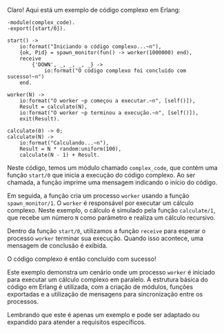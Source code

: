 Claro! Aqui está um exemplo de código complexo em Erlang:

```
-module(complex_code).
-export([start/0]).

start() ->
    io:format("Iniciando o código complexo...~n"),
    {ok, Pid} = spawn_monitor(fun() -> worker(1000000) end),
    receive
        {'DOWN', _, _, _, _} ->
            io:format("O código complexo foi concluído com sucesso!~n")
    end.

worker(N) ->
    io:format("O worker ~p começou a executar.~n", [self()]),
    Result = calculate(N),
    io:format("O worker ~p terminou a execução.~n", [self()]),
    exit(Result).

calculate(0) -> 0;
calculate(N) ->
    io:format("Calculando...~n"),
    Result = N * random:uniform(100),
    calculate(N - 1) + Result.
```

Neste código, temos um módulo chamado `complex_code`, que contém uma função `start/0` que inicia a execução do código complexo. Ao ser chamada, a função imprime uma mensagem indicando o início do código.

Em seguida, a função cria um processo `worker` usando a função `spawn_monitor/1`. O `worker` é responsável por executar um cálculo complexo. Neste exemplo, o cálculo é simulado pela função `calculate/1`, que recebe um número `N` como parâmetro e realiza um cálculo recursivo.

Dentro da função `start/0`, utilizamos a função `receive` para esperar o processo `worker` terminar sua execução. Quando isso acontece, uma mensagem de conclusão é exibida.

O código complexo é então concluído com sucesso!

Este exemplo demonstra um cenário onde um processo `worker` é iniciado para executar um cálculo complexo em paralelo. A estrutura básica do código em Erlang é utilizada, com a criação de módulos, funções exportadas e a utilização de mensagens para sincronização entre os processos.

Lembrando que este é apenas um exemplo e pode ser adaptado ou expandido para atender a requisitos específicos.
